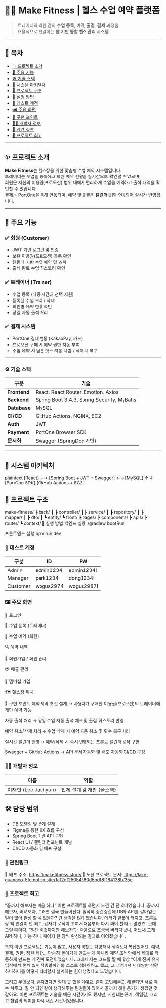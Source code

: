 # 🏋️‍♂️ Make Fitness | 헬스 수업 예약 플랫폼

> 트레이너와 회원 간의 **수업 등록**, **예약**, **출결**, **결제** 과정을  
> 효율적으로 연결하는 **웹 기반 통합 헬스 관리 시스템**

---

## 🔖 목차

- [✨ 프로젝트 소개](#-프로젝트-소개)  
- [🧩 주요 기능](#-주요-기능)  
- [⚙️ 기술 스택](#-기술-스택)  
- [🧱 시스템 아키텍처](#-시스템-아키텍처)  
- [📂 프로젝트 구조](#-프로젝트-구조)  
- [🚀 실행 방법](#-실행-방법)  
- [🧪 테스트 계정](#-테스트-계정)  
- [🖼 주요 화면](#-주요-화면)  
- [🧠 구현 포인트](#-구현-포인트)  
- [👨‍💻 개발자 정보](#-개발자-정보)  
- [🔗 관련 링크](#-관련-링크)  
- [💬 프로젝트 회고](#-프로젝트-회고)

---

## ✨ 프로젝트 소개

**Make Fitness**는 헬스장을 위한 맞춤형 수업 예약 시스템입니다.  
트레이너는 수업을 등록하고 회원 예약 현황을 실시간으로 확인할 수 있으며,  
회원은 자신의 이용권(프로모션) 범위 내에서 편리하게 수업을 예약하고 출석 내역을 확인할 수 있습니다.  
결제는 PortOne을 통해 연동되며, 예약 및 출결은 **캘린더 UI**와 연동되어 실시간 반영됩니다.

---

## 🧩 주요 기능

### ✅ 회원 (Customer)
- JWT 기반 로그인 및 인증
- 보유 이용권(프로모션) 목록 확인
- 캘린더 기반 수업 예약 및 조회
- 출석 완료 수업 히스토리 확인

### ✅ 트레이너 (Trainer)
- 수업 등록 (다중 시간대 선택 지원)
- 등록된 수업 조회 / 삭제
- 회원별 예약 현황 확인
- 당일 자동 출석 처리

### ✅ 결제 시스템
- PortOne 결제 연동 (KakaoPay, 카드)
- 프로모션 구매 시 예약 권한 자동 부여
- 수업 예약 시 남은 횟수 자동 차감 / 삭제 시 복구

---

### ⚙️ 기술 스택

| 구분 | 기술 |
|------|------|
| **Frontend** | React, React Router, Emotion, Axios |
| **Backend** | Spring Boot 3.4.3, Spring Security, MyBatis |
| **Database** | MySQL |
| **CI/CD** | GitHub Actions, NGINX, EC2 |
| **Auth** | JWT |
| **Payment** | PortOne Browser SDK |
| **문서화** | Swagger (SpringDoc 기반) |

---

## 🧱 시스템 아키텍처

plaintext
[React] ←→ [Spring Boot + JWT + Swagger] ←→ [MySQL]
     ↑                             ↓
[PortOne SDK]             [GitHub Actions + EC2]

## 📂 프로젝트 구조
make-fitness/
 ┣ back/
 ┃ ┣ controller/
 ┃ ┣ service/
 ┃ ┣ repository/
 ┃ ┣ mapper/
 ┃ ┣ dto/
 ┃ ┗ entity/
 ┗ front/
   ┣ pages/
   ┣ components/
   ┣ apis/
   ┣ router/
   ┗ context/
🚀 실행 방법
백엔드 실행
./gradlew bootRun

프론트엔드 실행
npm run dev

### 🧪 테스트 계정

| 구분     | ID         | PW         |
|----------|------------|------------|
| Admin    | admin1234  | admin1234! |
| Manager  | park1234   | dong1234!  |
| Customer | wogus2974  | wogus2987! |

### 🖼 주요 화면
🔐 로그인

📝 수업 등록 (트레이너)

📅 수업 예약 (회원)

🔍 예약 내역

👤 회원가입 / 회원 관리



💳 매출 관리

📌 멤버십 가입

🗺️ 헬스장 위치

🧠 구현 포인트
예약 제약 조건 설계
→ 사용자가 구매한 이용권(프로모션)의 트레이너에게만 예약 가능

자동 출석 처리
→ 당일 수업 자동 출석 체크 및 출결 히스토리 반영

예약 취소/삭제 처리
→ 수업 삭제 시 예약 자동 취소 및 횟수 복구 처리

실시간 캘린더 반영
→ 예약/삭제 시 즉시 반영되는 프론트 캘린더 로직 구현

Swagger + GitHub Actions
→ API 문서 자동화 및 배포 자동화 CI/CD 구성

### 👨‍💻 개발자 정보

| 이름               | 역할                     |
|--------------------|--------------------------|
| 이재현 (Lee Jaehyun) | 전체 설계 및 개발 (풀스택) |

## 🛠 담당 범위

- DB 모델링 및 관계 설계  
- Figma를 통한 UX 흐름 구성  
- Spring Boot 기반 API 구현  
- React UI / 캘린더 컴포넌트 개발  
- CI/CD 자동화 및 배포 구성

### 🔗 관련링크
🔗 배포 주소: https://makefitness.store/
📄 노션 프로젝트 문서: https://lake-guanaco-5fe.notion.site/1af2ef25054380d5bdf8f184138b735e

### 💬 프로젝트 회고
“끝까지 해보자는 마음 하나”
이번 프로젝트를 하면서 느낀 건 단 하나였습니다.
끝까지 해보자, 버텨보자, 그러면 결국 만들어진다.
솔직히 중간중간에 DB와 API를 갈아엎는 일이 많아 완성 할 수 있을까? 란 생각을 많이 했습니다.
에러가 끝없이 터지고, 프론트랑 백 연결이 안 되고, 갑자기 로직이 꼬여서 처음부터 다시 짜야 할 때도 많았죠.
근데 그럴 때마다, “일단 이것까지만 해보자”는 마음으로 조금씩 버티다 보니,
어느새 그게 API 하나, 기능 하나, 페이지 한 장씩 완성되는 결과로 이어졌습니다.

특히 이번 프로젝트는 기능이 많고, 사용자 역할도 다양해서 생각보다 복잡했어요.
예약, 결제, 권한, 정원 제한… 단순히 돌아가게 만드는 게 아니라 제약 조건 안에서 제대로 작동하게 만드는 게 진짜 도전이었습니다.
그래서 저는 코드를 짤 때 항상 “이게 진짜 유저 입장에서 문제 없이 작동할까?”를 스스로 검증하려고 했고,
그 과정에서 디테일한 상황 하나하나를 어떻게 처리할지 설계하는 힘이 생겼다고 느꼈습니다.

그리고 무엇보다, 혼자였다면 절대 못 했을 거예요.
같이 고민해주고, 해결되면 서로 박수 쳐주고, 잘 안 되면 같이 생각해주는 팀원들이 있어서 끝까지 해볼 용기가 생겼던 것 같아요.
이번 프로젝트는 기술을 배운 시간이기도 했지만,
저한테는 끈기, 책임감, 그리고 협업의 의미를 다시 새긴 시간이었습니다.
